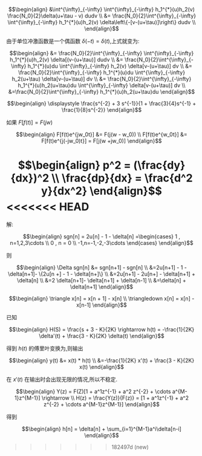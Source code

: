 
$$\begin{align}
    &\int^{\infty}_{-\infty} \int^{\infty}_{-\infty} h_1^{*}(u)h_2(v) \frac{N_0}{2}\delta(u+\tau - v) dudv \\
    &= \frac{N_0}{2}\int^{\infty}_{-\infty} \int^{\infty}_{-\infty} h_1^{*}(u)h_2(v) \delta\left\{-[v-(u+\tau)]\right\} dudv \\
\end{align}$$

由于单位冲激函数是一个偶函数 $\delta(-t) = \delta(t)$,上式就变为:

$$\begin{align}
    &= \frac{N_0}{2}\int^{\infty}_{-\infty} \int^{\infty}_{-\infty} h_1^{*}(u)h_2(v) \delta[(v-(u+\tau)] dudv \\
    &= \frac{N_0}{2}\int^{\infty}_{-\infty} h_1^{*}(u)du \int^{\infty}_{-\infty} h_2(v) \delta[v-(u+\tau)] dv \\
    &= \frac{N_0}{2}\int^{\infty}_{-\infty} h_1^{*}(u)du \int^{\infty}_{-\infty} h_2(u+\tau) \delta[v-(u+\tau)] dv \\
    &= \frac{N_0}{2}\int^{\infty}_{-\infty} h_1^{*}(u)h_2(u+\tau)du \int^{\infty}_{-\infty}  \delta[v-(u+\tau)] dv \\ 
    &=\frac{N_0}{2}\int^{\infty}_{-\infty} h_1^{*}(u)h_2(u+\tau)du
\end{align}$$




$$\begin{align}
    \displaystyle \frac{s^{-2} + 3 s^{-1}}{1 + \frac{3}{4}s^{-1} + \frac{1}{8}s^{-2}}
\end{align}$$



如果 $F[f(t)] = F(jw)$

$$\begin{align}
    F[f(t)e^{jw_0t}] &= F(j(w - w_0)) \\
    F[f(t)e^{w_0t}] &= F[f(t)e^{j(-jw_0)t}] = F[j(w +jw_0)]
\end{align}$$



$$\begin{align}
    p^2 = (\frac{dy}{dx})^2 \\
    \frac{dp}{dx} =  \frac{d^2 y}{dx^2}
\end{align}$$
<<<<<<< HEAD
=======





解:

$$\begin{align}
    sgn[n] = 2u[n] - 1 - \delta[n] =\begin{cases}
        1 , n=1,2,3\cdots \\
        0 , n = 0 \\
        -1,n=-1,-2,-3\cdots
    \end{cases}
\end{align}$$

则

$$\begin{align}
    \Delta sgn[n] &= sgn[n+1] - sgn[n] \\
    &=2u[n+1] - 1  - \delta[n+1]- \{2u[n +] - 1 - \delta[n+]\} \\
    &=2u[n+1] - 2u[n+]  - \delta[n+1] +   \delta[n] \\
    &=2 \delta[n+1]- \delta[n+1] +   \delta[n-1] \\
    &=\delta[n] + \delta[n+1]
\end{align}$$



$$\begin{align}
    \triangle x[n] = x[n + 1] - x[n] \\
    \triangledown x[n] = x[n] - x[n-1]
\end{align}$$

已知

$$\begin{align}
    H(S) = \frac{s + 3 - K}{2K} \rightarrow h(t) = -\frac{1}{2K} \delta'(t) + \frac{3 - K}{2K} \delta(t)
\end{align}$$

得到 $h(t)$ 的傅里叶变换为,则输出

$$\begin{align}
    y(t) &= x(t) * h(t) \\
    &=-\frac{1}{2K} x'(t) + \frac{3 - K}{2K} x(t)
\end{align}$$

在 $x'(t)$ 在输出时会出现无限的情况,所以不稳定.

$$\begin{align}
    Y(z) = F(Z)[1 + a^1z^{-1} + a^2 z^{-2} + \cdots a^{M-1}z^{M-1}] \rightarrow \\ H(z) = \frac{Y(z)}{F(z)} = [1 + a^1z^{-1} + a^2 z^{-2} + \cdots a^{M-1}z^{M-1}]
\end{align}$$

得到

$$\begin{align}
    h[n] = \delta[n] + \sum_{i=1}^{M-1}a^i\delta[n-i]
\end{align}$$


>>>>>>> 182497d (new)

